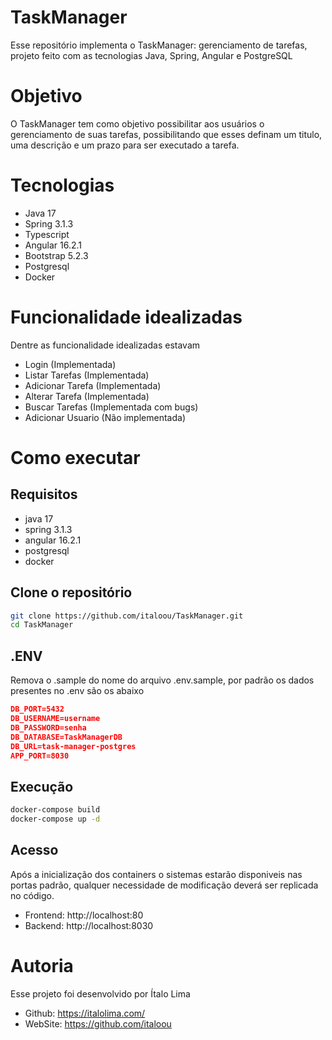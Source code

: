 # TaskManager
Esse repositório implementa o TaskManager: gerenciamento de tarefas, projeto feito com as tecnologias Java, Spring, Angular e PostgreSQL

# Objetivo
O TaskManager tem como objetivo possibilitar aos usuários o gerenciamento de suas tarefas, possibilitando que esses definam um titulo, uma descrição e um prazo para ser executado a tarefa.

# Tecnologias
- Java 17
- Spring 3.1.3
- Typescript
- Angular 16.2.1
- Bootstrap 5.2.3
- Postgresql
- Docker

# Funcionalidade idealizadas
Dentre as funcionalidade idealizadas estavam 
- Login (Implementada)
- Listar Tarefas (Implementada)
- Adicionar Tarefa (Implementada)
- Alterar Tarefa (Implementada)
- Buscar Tarefas (Implementada com bugs)
- Adicionar Usuario (Não implementada)

# Como executar

## Requisitos

- java 17
- spring 3.1.3
- angular 16.2.1
- postgresql
- docker

## Clone o repositório 

```bash
git clone https://github.com/italoou/TaskManager.git
cd TaskManager
```

## .ENV

Remova o .sample do nome do arquivo .env.sample, por padrão os dados presentes no .env são os abaixo
```json
DB_PORT=5432
DB_USERNAME=username
DB_PASSWORD=senha
DB_DATABASE=TaskManagerDB
DB_URL=task-manager-postgres
APP_PORT=8030
```
## Execução

```bash
docker-compose build
docker-compose up -d
```

## Acesso

Após a inicialização dos containers o sistemas estarão disponiveis nas portas padrão, qualquer necessidade de modificação deverá ser replicada no código.

- Frontend: http://localhost:80
- Backend: http://localhost:8030

# Autoria

Esse projeto foi desenvolvido por Ítalo Lima
- Github: https://italolima.com/
- WebSite: https://github.com/italoou